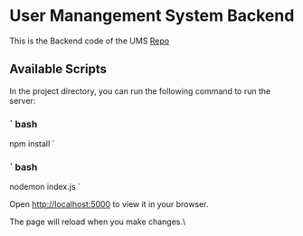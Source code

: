 # User Manangement System Backend
This is the Backend code of the UMS [Repo]("")
## Available Scripts

In the project directory, you can run the following command to run the server:

### ` bash 
npm install
`

### ` bash 
nodemon index.js
`

Open [http://localhost:5000](http://localhost:3000) to view it in your browser.

The page will reload when you make changes.\
